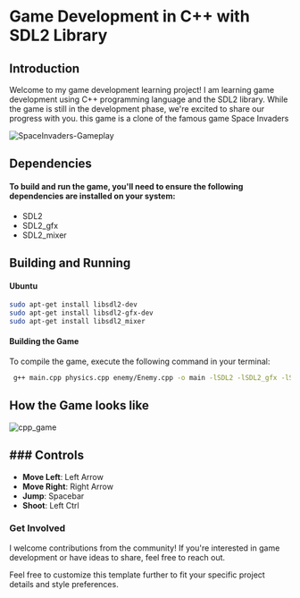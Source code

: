 # Game Development in C++ with SDL2 Library

## Introduction
Welcome to my game development learning project! I am learning game development using C++ programming language and the SDL2 library. While the game is still in the development phase, we're excited to share our progress with you. this game is a clone of the famous game Space Invaders

![SpaceInvaders-Gameplay](https://github.com/Akkislinuxstuff/Cpp_game/assets/97971429/651f2eeb-1d98-47ab-96d1-ece4aa21cb89)



## Dependencies

#### To build and run the game, you'll need to ensure the following dependencies are installed on your system:

- SDL2
- SDL2_gfx
- SDL2_mixer

## Building and Running

#### Ubuntu

```bash
sudo apt-get install libsdl2-dev
sudo apt-get install libsdl2-gfx-dev
sudo apt-get install libsdl2_mixer
```

#### Building the Game
To compile the game, execute the following command in your terminal:
```bash
 g++ main.cpp physics.cpp enemy/Enemy.cpp -o main -lSDL2 -lSDL2_gfx -lSDL2_mixer
 ```

## How the Game looks like
![cpp_game](https://github.com/AkkiSaysChill/Cpp_game/assets/97971429/fd20577f-f2c8-42dc-a668-65e7e112db11)

## ### Controls

- **Move Left**: Left Arrow
- **Move Right**: Right Arrow
- **Jump**: Spacebar
- **Shoot**: Left Ctrl

### Get Involved
I welcome contributions from the community! If you're interested in game development or have ideas to share, feel free to reach out.

Feel free to customize this template further to fit your specific project details and style preferences.


